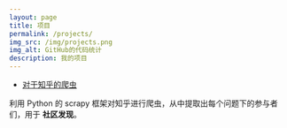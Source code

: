 ```yaml
---
layout: page
title: 项目
permalink: /projects/
img_src: /img/projects.png
img_alt: GitHub的代码统计
description: 我的项目
---
```


+ [对于知乎的爬虫](https://git.ustclug.org/bibaijin/scrapy-zhihu-community)

利用 Python 的 scrapy 框架对知乎进行爬虫，从中提取出每个问题下的参与者们，用于
**社区发现**。
